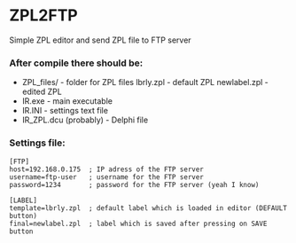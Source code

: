 # ZPL2FTP
Simple ZPL editor and send ZPL file to FTP server

### After compile there should be:
- ZPL_files/              - folder for ZPL files
    lbrly.zpl             - default ZPL
    newlabel.zpl          - edited ZPL
- IR.exe                  - main executable
- IR.INI                  - settings text file
- IR_ZPL.dcu (probably)   - Delphi file

### Settings file:
```
[FTP]
host=192.168.0.175  ; IP adress of the FTP server
username=ftp-user   ; username for the FTP server
password=1234       ; password for the FTP server (yeah I know)

[LABEL]
template=lbrly.zpl  ; default label which is loaded in editor (DEFAULT button)
final=newlabel.zpl  ; label which is saved after pressing on SAVE button
```
